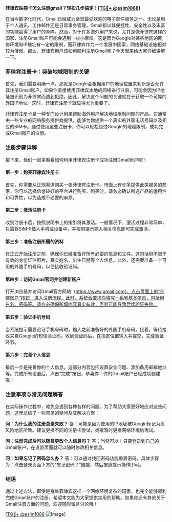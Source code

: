 **菲律宾註冊卡怎么注册gmail？轻松几步搞定！[[TG💪+ @esim1088](https://t.me/s/esim1088)]**

在当今数字化时代，Gmail已经成为全球最受欢迎的电子邮件服务之一。无论是用于个人通讯、工作邮件还是日常事务管理，Gmail都以其便捷性、安全性以及丰富的功能赢得了用户的青睐。然而，对于许多海外用户来说，尤其是像菲律宾这样的国家，注册Gmail账户可能会遇到一些小麻烦。这是因为Google对某些地区的网络环境和IP地址有一定的限制，而菲律宾作为一个发展中国家，网络基础设施相对较为薄弱。那么，菲律宾用户该如何顺利注册Gmail呢？今天就来给大家详细讲解一下。

### 菲律宾注册卡：突破地域限制的关键

首先，我们需要明确一点，那就是Google会根据用户的地理位置来判断是否允许其注册Gmail账户。如果你直接使用菲律宾本地的网络进行注册，可能会因为IP地址被识别为菲律宾而遭到拒绝。因此，解决这个问题的关键就在于获取一个可靠的外国IP地址。这时，菲律宾注册卡就显得尤为重要了。

菲律宾注册卡是一种专门设计用来帮助海外用户解决地域限制问题的产品。它通常由一些专业的网络服务提供商提供，能够为你提供一个真实的外国电话号码以及相应的SIM卡。通过使用这些注册卡，你可以轻松绕过Google的地理限制，成功完成Gmail账户的注册。

### 注册步骤详解

接下来，我们一起来看看如何利用菲律宾注册卡成功注册Gmail账户吧！

#### 第一步：购买菲律宾注册卡

首先，你需要从正规渠道购买一张菲律宾注册卡。市面上有许多提供此类服务的商家，你可以选择信誉较好的平台进行购买。购买时，请务必确认所选产品的适用性和可靠性，以免造成不必要的麻烦。

#### 第二步：激活注册卡

收到注册卡后，按照说明书上的指引将其激活。一般情况下，激活过程非常简单，只需将SIM卡插入手机或设备中，并按照提示输入相关信息即可完成激活。

#### 第三步：准备注册所需的资料

在正式开始注册之前，确保你已经准备好所有必要的信息和文件。这包括但不限于有效的身份证件照片、真实姓名、出生日期等个人信息。此外，还需要准备一个可用的外国手机号码，以便接收验证码。

#### 第四步：访问Gmail官网并创建新账户

打开浏览器并访问Gmail官方网站（https://www.gmail.com）。点击页面上的“创建账户”按钮，进入注册流程。此时，系统会要求你填写一系列基本信息，包括用户名、密码等。请务必确保所填内容真实有效，否则可能导致后续验证失败。

#### 第五步：验证手机号码

当系统提示需要验证手机号码时，输入之前准备好的外国手机号码。接着，等待接收来自Google的短信验证码。收到验证码后，在指定位置输入并提交，完成验证环节。

#### 第六步：完善个人信息

最后一步是完善你的个人信息。这部分内容包括设置安全问题、添加备用邮箱地址等。完成所有设置后，点击“完成”按钮，恭喜你！你的Gmail账户已经成功创建啦！

### 注意事项与常见问题解答

在实际操作过程中，难免会遇到各种各样的问题。为了帮助大家更好地应对这些问题，这里总结了一些常见的疑问及其解决方案：

**问：为什么我的注册总是失败？**
答：可能是因为使用的IP地址被Google标记为高风险地区所致。建议更换不同的注册卡尝试，或者暂时更换网络环境后再试。

**问：注册完成后可以随意更改个人信息吗？**
答：当然可以！只要登录到自己的Gmail账户，在设置页面就可以随时修改相关信息。

**问：如果忘记了密码怎么办？**
答：可以通过找回密码功能重置密码。具体步骤为：点击登录页面下方的“忘记密码？”链接，然后按照提示操作即可。

### 结语

通过上述方法，即使是身处菲律宾这样一个网络环境复杂的国家，也完全能够顺利完成Gmail账户的注册。希望本文能为大家提供实用的帮助。如果你还有其他关于Gmail注册方面的问题，欢迎随时留言讨论哦！

[[TG💪+ @esim1088](https://t.me/s/esim1088) ![Image](https://i.postimg.cc/4NQfJmqS/Snipaste-2025-05-13-00-14-12.png)]
